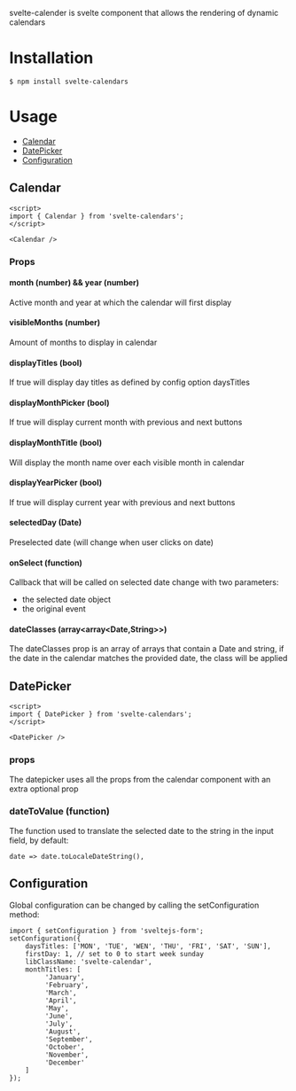 svelte-calender is svelte component that allows the rendering of dynamic calendars

# Installation

```
$ npm install svelte-calendars
```

# Usage

* [Calendar](#Calendar)
* [DatePicker](#DatePicker)
* [Configuration](#Configuration)

## Calendar

```svelte
<script>
import { Calendar } from 'svelte-calendars';
</script>

<Calendar />
```

### Props

#### month (number) && year (number)
Active month and year at which the calendar will first display

#### visibleMonths (number)
Amount of months to display in calendar

#### displayTitles (bool)
If true will display day titles as defined by config option daysTitles

#### displayMonthPicker (bool)
If true will display current month with previous and next buttons

#### displayMonthTitle (bool)
Will display the month name over each visible month in calendar

#### displayYearPicker (bool)
If true will display current year with previous and next buttons

#### selectedDay (Date)
Preselected date (will change when user clicks on date)

#### onSelect (function)
Callback that will be called on selected date change with two parameters: 
- the selected date object
- the original event

#### dateClasses (array<array<Date,String>>)
The dateClasses prop is an array of arrays that contain a Date and string, if the date in the calendar matches the provided date, the class will be applied

## DatePicker
```svelte
<script>
import { DatePicker } from 'svelte-calendars';
</script>

<DatePicker />
```

### props

The datepicker uses all the props from the calendar component with an extra optional prop

### dateToValue (function)
The function used to translate the selected date to the string in the input field, by default:
```
date => date.toLocaleDateString(),
```

## Configuration

Global configuration can be changed by calling the setConfiguration method:
```
import { setConfiguration } from 'sveltejs-form';
setConfiguration({
    daysTitles: ['MON', 'TUE', 'WEN', 'THU', 'FRI', 'SAT', 'SUN'],
    firstDay: 1, // set to 0 to start week sunday
    libClassName: 'svelte-calendar',    
    monthTitles: [
         'January',
         'February',
         'March',
         'April',
         'May',
         'June',
         'July',
         'August',
         'September',
         'October',
         'November',
         'December'
    ]
});
```
